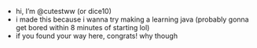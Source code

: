 - hi, I’m @cutestww (or dice10)
- i made this because i wanna try making a learning java (probably gonna get bored within 8 minutes of starting lol)
- if you found your way here, congrats! why though
